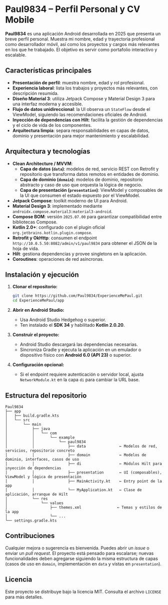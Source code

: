 # Paul9834 – Perfil Personal y CV Mobile

**Paul9834** es una aplicación Android desarrollada en 2025 que presenta un breve perfil personal. Muestra mi nombre, edad y trayectoria profesional como desarrollador móvil, así como los proyectos y cargos más relevantes en los que he trabajado. El objetivo es servir como portafolio interactivo y escalable.

## Características principales

- **Presentación de perfil**: muestra nombre, edad y rol profesional.
- **Experiencia laboral**: lista los trabajos y proyectos más relevantes, con descripción resumida.
- **Diseño Material 3**: utiliza Jetpack Compose y Material Design 3 para una interfaz moderna y accesible.
- **Flujo de datos unidireccional**: la UI observa un `StateFlow` desde el ViewModel, siguiendo las recomendaciones oficiales de Android.
- **Inyección de dependencias con Hilt**: facilita la gestión de dependencias y el ciclo de vida de los componentes.
- **Arquitectura limpia**: separa responsabilidades en capas de datos, dominio y presentación para mejor mantenimiento y escalabilidad.

## Arquitectura y tecnologías

- **Clean Architecture / MVVM**:
    - **Capa de datos (`data`)**: modelos de red, servicio REST con Retrofit y repositorio que transforma datos remotos en entidades de dominio.
    - **Capa de dominio (`domain`)**: modelos de dominio, repositorio abstracto y caso de uso que orquesta la lógica de negocio.
    - **Capa de presentación (`presentation`)**: ViewModel y composables de la UI que consumen el estado expuesto por el ViewModel.
- **Jetpack Compose**: toolkit moderno de UI para Android.
- **Material Design 3**: implementado mediante `androidx.compose.material3:material3-android`.
- **Compose BOM**: versión `2025.07.00` para garantizar compatibilidad entre bibliotecas Compose.
- **Kotlin 2.0+**: configurado con el plugin oficial `org.jetbrains.kotlin.plugin.compose`.
- **Retrofit y OkHttp**: consumen el endpoint `http://10.0.5.50:8082/admin/v1/paul9834` para obtener el JSON de la hoja de vida.
- **Hilt**: gestiona dependencias y provee singletons en la aplicación.
- **Coroutines**: operaciones de red asíncronas.

## Instalación y ejecución

1. **Clonar el repositorio:**
    ```bash
    git clone https://github.com/Paul9834/ExperienceMePaul.git
    cd ExperienceMePaul/app
    ```

2. **Abrir en Android Studio:**
    - Usa Android Studio Hedgehog o superior.
    - Ten instalado el **SDK 34** y habilitado **Kotlin 2.0.20**.

3. **Construir el proyecto:**
    - Android Studio descargará las dependencias necesarias.
    - Sincroniza Gradle y ejecuta la aplicación en un emulador o dispositivo físico con **Android 6.0 (API 23)** o superior.

4. **Configuración opcional:**
    - Si el endpoint requiere autenticación o servidor local, ajusta `NetworkModule.kt` en la capa `di` para cambiar la URL base.

## Estructura del repositorio
```
Paul9834
├── app
│   ├── build.gradle.kts
│   └── src
│       └── main
│           ├── java
│           │   └── com
│           │       └── example
│           │           └── paul9834
│           │               ├── data               ← Modelos de red, servicios, repositorio concreto
│           │               ├── domain             ← Modelos de dominio, interfaces, casos de uso
│           │               ├── di                 ← Módulos Hilt para inyección de dependencias
│           │               ├── presentation       ← UI (composables), ViewModel y lógica de presentación
│           │               ├── MainActivity.kt    ← Entry point de la app
│           │               └── MyApplication.kt   ← Clase de aplicación, arranque de Hilt
│           └── res
│               └── values
│                   ├── themes.xml                ← Temas y estilos de la app
│                   └── ...
└── settings.gradle.kts
```

## Contribuciones

Cualquier mejora o sugerencia es bienvenida. Puedes abrir un _issue_ o enviar un _pull request_. El proyecto está pensado para escalarse; nuevas funcionalidades deben agregarse siguiendo la misma estructura de capas (casos de uso en `domain`, implementación en `data` y vistas en `presentation`).

## Licencia

Este proyecto se distribuye bajo la licencia MIT. Consulta el archivo `LICENSE` para más detalles.

